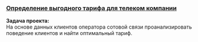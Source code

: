 ### [Определение выгодного тарифа для телеком компании](https://github.com/chusovalex/DataScienceProjects/blob/main/project_03/project_03_tarif_for_telecom_company.ipynb)

**Задача проекта:**\
На основе данных клиентов оператора сотовой связи проанализировать поведение клиентов и найти оптимальный тариф.

